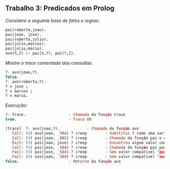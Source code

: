 ## Trabalho 3: Predicados em Prolog

*Considere a seguinte base de fatos e regras:*

```prolog
pai(roberto,joao).
pai(joao, jose).
pai(roberto,julio).
pai(julio,marcos).
pai(julio,mario).
avo(X,Z) :- pai(X,Y), pai(Y,Z).
```
*Mostre o trace comentado das consultas:*
```prolog
?- avo(joao,Y).
false.
?- avo(roberto,Y).
Y = jose ;
Y = marcos ;
Y = mario.
```
*Execução:*
```prolog
?- trace.					- Chamada da função trace
true.						- Trace ON

[trace]  ?- avo(joao,Y).			- Chamada da função avo
   Call: (8) avo(joao, _584) ? creep		- Substitui Y como uma variavel unica _584
   Call: (9) pai(joao, _802) ? creep		- Chamada da função pai e criação da variavel _802
   Exit: (9) pai(joao, jose) ? creep		- Encontrou algum valor compativel com a regra da função "pai(joao, X)"
   Call: (9) pai(jose, _584) ? creep		- Chamada da função pai para verificar se o valor compativel é pai de algum outro valor
   Fail: (9) pai(jose, _584) ? creep		- Sem valor compativel "pai(jose, Z)"
   Fail: (8) avo(joao, _584) ? creep		- Sem valor compativel "avo(joao, Y)"
false.						- Retorno da função avo
```
